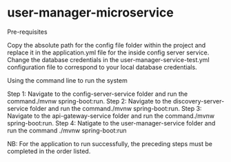 # user-manager-microservice

Pre-requisites

Copy the absolute path for the config file folder within the project and replace it in the application.yml file for the inside config server service.
Change the database credentials in the user-manager-service-test.yml configuration file to correspond to your local database credentials.

Using the command line to run the system

Step 1: Navigate to the config-server-service folder and run the command./mvnw spring-boot:run.
Step 2: Navigate to the discovery-server-service folder and run the command./mvnw spring-boot:run.
Step 3: Navigate to the api-gateway-service folder and run the command./mvnw spring-boot:run.
Step 4: Natigate to the user-manager-service folder and run the command ./mvnw spring-boot:run

NB: For the application to run successfully, the preceding steps must be completed in the order listed.
